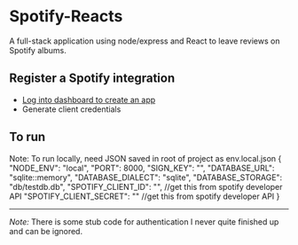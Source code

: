 # Spotify-Reacts
A full-stack application using node/express and React to leave reviews on Spotify albums.

## Register a Spotify integration
- [Log into dashboard to create an app](https://developer.spotify.com/dashboard/)
- Generate client credentials

## To run
Note: To run locally, need JSON saved in root of project as env.local.json
{
    "NODE_ENV": "local",
    "PORT": 8000,
    "SIGN_KEY": "",
    "DATABASE_URL": "sqlite::memory",
    "DATABASE_DIALECT": "sqlite",
    "DATABASE_STORAGE": "db/testdb.db",
    "SPOTIFY_CLIENT_ID": "", //get this from spotify developer API
    "SPOTIFY_CLIENT_SECRET": "" //get this from spotify developer API
}

---
*Note:* There is some stub code for authentication I never quite finished up and can be ignored.
